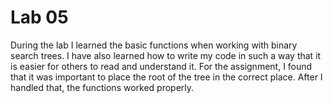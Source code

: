 # Lab 05

During the lab I learned the basic functions when working with binary search trees. I have also learned
how to write my code in such a way that it is easier for others to read and understand it.
For the assignment, I found that it was important to place the root of the tree in the correct place. After I 
handled that, the functions worked properly.


